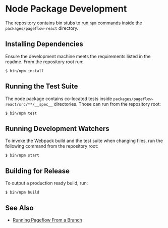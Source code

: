 # Node Package Development

The repository contains bin stubs to run `npm` commands inside the
`packages/pageflow-react` directory.

## Installing Dependencies

Ensure the development machine meets the requirements listed in the
readme. From the repository root run:

    $ bin/npm install

## Running the Test Suite

The node package contains co-located tests inside
`packages/pageflow-react/src/**/__spec__` directories. Those can run from the
repository root:

    $ bin/npm test

## Running Development Watchers

To invoke the Webpack build and the test suite when changing files,
run the following command from the repository root:

    $ bin/npm start

## Building for Release

To output a production ready build, run:

    $ bin/npm build

## See Also

* [Running Pageflow From a Branch](running_pageflow_from_a_branch.md)
